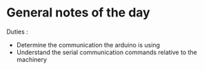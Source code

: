 # General notes of the day

Duties :

- Determine the communication the arduino is using
- Understand the serial communication commands relative to the machinery
